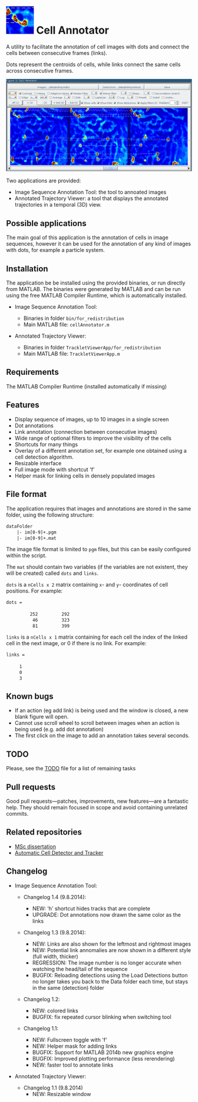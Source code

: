 ![cell annotator logo](thumbnail.png "Cell Annotator") Cell Annotator
===================================

A utility to facilitate the annotation of cell images with dots and connect the cells between consecutive frames (links).

Dots represent the centroids of cells, while links connect the same cells across consecutive frames.

![cell annotator screenshot](screenshot.png "Cell Annotator")

Two applications are provided:
	
* Image Sequence Annotation Tool: the tool to annoated images
* Annotated Trajectory Viewer: a tool that displays the annotated trajectories in a temporal (3D) view.

## Possible applications

The main goal of this application is the annotation of cells in image sequences, however it can be used for the annotation of any kind of images with dots, for example a particle system.

## Installation

The application be be installed using the provided binaries, or run directly from MATLAB.
The binaries were generated by MATLAB and can be run using the free MATLAB Compiler Runtime, which is automatically installed.

* Image Sequence Annotation Tool:
	- Binaries in folder `bin/for_redistribution`
	- Main MATLAB file: `cellAnnotator.m`

* Annotated Trajectory Viewer:
 	- Binaries in folder `TrackletViewerApp/for_redistribution`
 	- Main MATLAB file: `TrackletViewerApp.m`

## Requirements

The MATLAB Compiler Runtime (installed automatically if missing)

## Features

* Display sequence of images, up to 10 images in a single screen
* Dot annotations
* Link annotation (connection between consecutive images)
* Wide range of optional filters to improve the visibility of the cells
* Shortcuts for many things
* Overlay of a different annotation set, for example one obtained using a cell detection algorithm.
* Resizable interface
* Full image mode with shortcut 'f'
* Helper mask for linking cells in densely populated images

## File format

The application requires that images and annotations are stored in the same folder, using the following structure:

```
dataFolder
	|- im[0-9]+.pgm 
	|- im[0-9]+.mat
```
The image file format is limited to `pgm` files, but this can be easily configured within the script.

The `mat` should contain two variables (if the variables are not existent, they will be created) called `dots` and `links`.

`dots` is a `nCells x 2` matrix containing `x`- and `y`- coordinates of cell positions. For example:
```
dots =

         252         292
          46         323
          81         399
```

`links` is a `nCells x 1` matrix containing for each cell the index of the linked cell in the next image, or 0 if there is no link. For example:

```
links =

     1
     0
     3
```

## Known bugs

* If an action (eg add link) is being used and the window is closed, a new blank figure will open.
* Cannot use scroll wheel to scroll between images when an action is being used (e.g. add dot annotation)
* The first click on the image to add an annotation takes several seconds.

## TODO

Please, see the [TODO](TODO) file for a list of remaining tasks

## Pull requests

Good pull requests—patches, improvements, new features—are a fantastic help. They should remain focused in scope and avoid containing unrelated commits.

## Related repositories

* [MSc dissertation](https://github.com/pedrokost/cell_tracking_msc_report)
* [Automatic Cell Detector and Tracker](https://github.com/pedrokost/cell_detector_and_tracker)

## Changelog

* Image Sequence Annotation Tool:

	* Changelog 1.4 (9.8.2014):
		- NEW: 'h' shortcut hides tracks that are complete
		- UPGRADE: Dot annotations now drawn the same color as the links

	* Changelog 1.3 (9.8.2014):
		- NEW: Links are also shown for the leftmost and rightmost images
		- NEW: Potential link annomalies are now shown in a different style (full width, thicker)
		- REGRESSION: The image number is no longer accurate when watching the head/tail of the sequence
		- BUGFIX: Reloading detections using the Load Detections button no longer takes you back to the Data folder each time, but stays in the same (detection) folder

	* Changelog 1.2:
		- NEW: colored links
		- BUGFIX: fix repeated cursor blinking when switching tool

	* Changelog 1.1:
		- NEW: Fullscreen toggle with 'f'
		- NEW: Helper mask for adding links
		- BUGFIX: Support for MATLAB 2014b new graphics engine
		- BUGFIX: Improved plotting performance (less rerendering)
		- NEW: faster tool to annotate links



* Annotated Trajectory Viewer:
	
	* Changelog 1.1 (9.8.2014)
		- NEW: Resizable window
